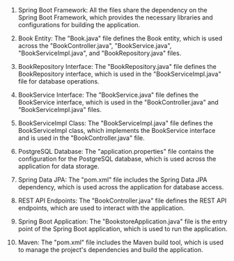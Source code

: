 1. Spring Boot Framework: All the files share the dependency on the Spring Boot Framework, which provides the necessary libraries and configurations for building the application.

2. Book Entity: The "Book.java" file defines the Book entity, which is used across the "BookController.java", "BookService.java", "BookServiceImpl.java", and "BookRepository.java" files.

3. BookRepository Interface: The "BookRepository.java" file defines the BookRepository interface, which is used in the "BookServiceImpl.java" file for database operations.

4. BookService Interface: The "BookService.java" file defines the BookService interface, which is used in the "BookController.java" and "BookServiceImpl.java" files.

5. BookServiceImpl Class: The "BookServiceImpl.java" file defines the BookServiceImpl class, which implements the BookService interface and is used in the "BookController.java" file.

6. PostgreSQL Database: The "application.properties" file contains the configuration for the PostgreSQL database, which is used across the application for data storage.

7. Spring Data JPA: The "pom.xml" file includes the Spring Data JPA dependency, which is used across the application for database access.

8. REST API Endpoints: The "BookController.java" file defines the REST API endpoints, which are used to interact with the application.

9. Spring Boot Application: The "BookstoreApplication.java" file is the entry point of the Spring Boot application, which is used to run the application.

10. Maven: The "pom.xml" file includes the Maven build tool, which is used to manage the project's dependencies and build the application.